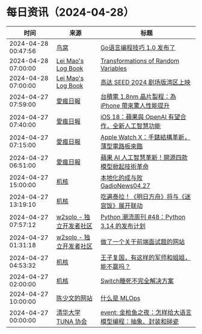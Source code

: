 ﻿# 每日资讯（2024-04-28）

|时间|来源|标题|
|---|---|---|
|2024-04-28 00:47:56|[鸟窝](https://colobu.com/atom.xml)|[Go语言编程技巧 1.0 发布了](https://colobu.com/2024/04/28/gotips-1-0-is-released/)|
|2024-04-28 07:00:00|[Lei Mao's Log Book](https://leimao.github.io/atom.xml)|[Transformations of Random Variables](https://leimao.github.io/blog/Transformations-Random-Variables/)|
|2024-04-28 07:00:00|[Lei Mao's Log Book](https://leimao.github.io/atom.xml)|[高达 SEED 2024 剧场版湾区上映](https://leimao.github.io/essay/Gundam-SEED-2024%E5%89%A7%E5%9C%BA%E7%89%88-%E6%B9%BE%E5%8C%BA%E4%B8%8A%E6%98%A0/)|
|2024-04-27 07:59:00|[愛瘋日報](http://www.iphonetaiwan.org/feeds/posts/default)|[台積電 1.8nm 晶片製程：為 iPhone 帶來驚人性能提升](https://www.iphonetaiwan.org/2024/04/iphone-18-tsmc-1-8nm-chip.html)|
|2024-04-27 07:40:00|[愛瘋日報](http://www.iphonetaiwan.org/feeds/posts/default)|[iOS 18：蘋果與 OpenAI 有望合作，全新人工智慧功能](https://www.iphonetaiwan.org/2024/04/apple-openai-ios-ipados-18.html)|
|2024-04-27 07:15:00|[愛瘋日報](http://www.iphonetaiwan.org/feeds/posts/default)|[Apple Watch X：手錶結構革新，薄型電路板來臨](https://www.iphonetaiwan.org/2024/04/apple-watch-x-structure-change.html)|
|2024-04-27 06:51:00|[愛瘋日報](http://www.iphonetaiwan.org/feeds/posts/default)|[蘋果 AI 人工智慧革新！開源四款模型掀起技術革命](https://www.iphonetaiwan.org/2024/04/apple-open-source-ai-models.html)|
|2024-04-27 15:00:00|[机核](https://www.gcores.com/rss)|[本地化的成与败 GadioNews04.27](https://www.gcores.com/radios/180594)|
|2024-04-27 13:19:10|[机核](https://www.gcores.com/rss)|[吃遍泰拉！《明日方舟》将与《迷宫饭》展开联动](https://www.gcores.com/articles/180970)|
|2024-04-27 07:57:12|[w2solo - 独立开发者社区](https://w2solo.com/topics/feed)|[Python 潮流周刊 #48：Python 3.14 的发布计划](https://w2solo.com/topics/4586)|
|2024-04-27 01:31:18|[w2solo - 独立开发者社区](https://w2solo.com/topics/feed)|[做了一个关于前端面试题的网站](https://w2solo.com/topics/4585)|
|2024-04-27 04:53:32|[机核](https://www.gcores.com/rss)|[王子复国，有这样的军师和姐姐，能不赢吗？](https://www.gcores.com/articles/180957)|
|2024-04-27 02:00:00|[机核](https://www.gcores.com/rss)|[Switch睡死不完全解决方案](https://www.gcores.com/articles/180951)|
|2024-04-27 10:00:00|[陈少文的网站](https://www.chenshaowen.com/atom.xml)|[什么是 MLOps](https://www.chenshaowen.com/blog/what-is-mlops.html)|
|2024-04-27 00:00:00|[清华大学 TUNA 协会](https://tuna.moe/feed.xml)|[event: 金枪鱼之夜：怎样给大语言模型编程：抽象、封装和碰瓷](https://tuna.moe/event/2024/llm/)|
